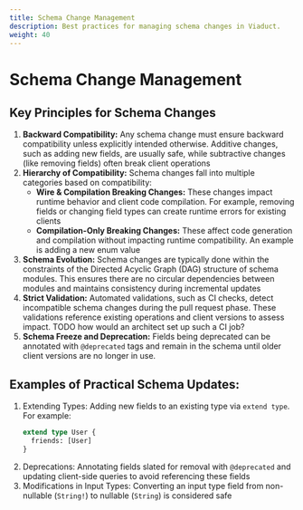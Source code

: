 ```yaml
---
title: Schema Change Management
description: Best practices for managing schema changes in Viaduct.
weight: 40
---
```


# Schema Change Management

## Key Principles for Schema Changes

1. **Backward Compatibility:**
  Any schema change must ensure backward compatibility unless explicitly intended otherwise. Additive changes, such as adding new fields, are usually safe, while subtractive changes (like removing fields) often break client operations
2. **Hierarchy of Compatibility:**
  Schema changes fall into multiple categories based on compatibility:
    * **Wire & Compilation Breaking Changes:** These changes impact runtime behavior and client code compilation. For example, removing fields or changing field types can create runtime errors for existing clients
    * **Compilation-Only Breaking Changes:** These affect code generation and compilation without impacting runtime compatibility. An example is adding a new enum value
3. **Schema Evolution:**
  Schema changes are typically done within the constraints of the Directed Acyclic Graph (DAG) structure of schema modules. This ensures there are no circular dependencies between modules and maintains consistency during incremental updates
4. **Strict Validation:**
  Automated validations, such as CI checks, detect incompatible schema changes during the pull request phase. These validations reference existing operations and client versions to assess impact. TODO how would an architect set up such a CI job?
5. **Schema Freeze and Deprecation:**
  Fields being deprecated can be annotated with `@deprecated` tags and remain in the schema until older client versions are no longer in use.

## Examples of Practical Schema Updates:

1. Extending Types:
  Adding new fields to an existing type via `extend type`. For example:
    ```graphql
    extend type User {
      friends: [User]
    }
    ```
2. Deprecations:
  Annotating fields slated for removal with `@deprecated` and updating client-side queries to avoid referencing these fields
3. Modifications in Input Types:
  Converting an input type field from non-nullable (`String!`) to nullable (`String`) is considered safe

